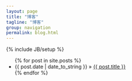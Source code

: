 ```yaml
---
layout: page
title: "博客"
tagline: "博客"
group: navigation
permalink: blog.html
---
```

{% include JB/setup %}

<div class="row">
  <div class="span8">
		<ul class="posts">
		  {% for post in site.posts %}
		    <li><span>{{ post.date | date_to_string }}</span> &raquo; <a href="{{ BASE_PATH }}{{ post.url }}">{{ post.title }}</a></li>
		  {% endfor %}
		</ul>
	</div>
</div>

